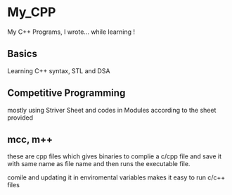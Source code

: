 # My_CPP

My C++ Programs, I wrote... while learning !

## Basics

Learning C++ syntax, STL and DSA

## Competitive Programming

mostly using Striver Sheet and codes in Modules according to the sheet provided

## mcc, m++

these are cpp files which gives binaries to complie a c/cpp file and save it with same name as file name and then runs the executable file. 

comile and updating it in enviromental variables makes it easy to run c/c++ files
